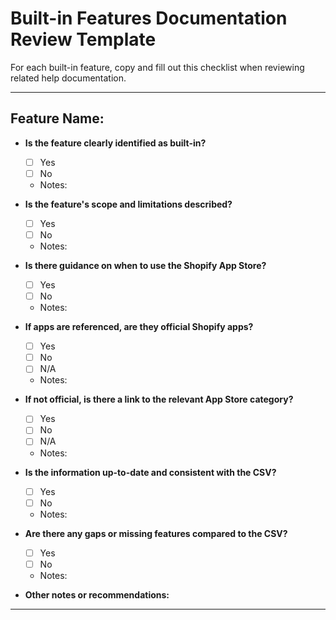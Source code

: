 # Built-in Features Documentation Review Template

For each built-in feature, copy and fill out this checklist when reviewing related help documentation.

---

## Feature Name: 

- **Is the feature clearly identified as built-in?**
  - [ ] Yes
  - [ ] No
  - Notes:

- **Is the feature's scope and limitations described?**
  - [ ] Yes
  - [ ] No
  - Notes:

- **Is there guidance on when to use the Shopify App Store?**
  - [ ] Yes
  - [ ] No
  - Notes:

- **If apps are referenced, are they official Shopify apps?**
  - [ ] Yes
  - [ ] No
  - [ ] N/A
  - Notes:

- **If not official, is there a link to the relevant App Store category?**
  - [ ] Yes
  - [ ] No
  - [ ] N/A
  - Notes:

- **Is the information up-to-date and consistent with the CSV?**
  - [ ] Yes
  - [ ] No
  - Notes:

- **Are there any gaps or missing features compared to the CSV?**
  - [ ] Yes
  - [ ] No
  - Notes:

- **Other notes or recommendations:**

--- 
